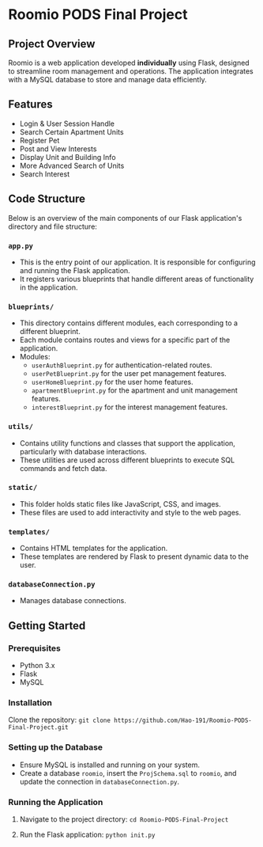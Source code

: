 # Roomio PODS Final Project

## Project Overview
Roomio is a web application developed **individually** using Flask, designed to streamline room management and operations. The application integrates with a MySQL database to store and manage data efficiently.

## Features
- Login & User Session Handle
- Search Certain Apartment Units
- Register Pet
- Post and View Interests
- Display Unit and Building Info
- More Advanced Search of Units
- Search Interest
  
## Code Structure
Below is an overview of the main components of our Flask application's directory and file structure:

### `app.py`
- This is the entry point of our application. It is responsible for configuring and running the Flask application.
- It registers various blueprints that handle different areas of functionality in the application.

### `blueprints/`
- This directory contains different modules, each corresponding to a different blueprint.
- Each module contains routes and views for a specific part of the application.
- Modules:
  - `userAuthBlueprint.py` for authentication-related routes.
  - `userPetBlueprint.py` for the user pet management features.
  - `userHomeBlueprint.py` for the user home features.
  - `apartmentBlueprint.py` for the apartment and unit management features.
  - `interestBlueprint.py` for the interest management features.

### `utils/`
- Contains utility functions and classes that support the application, particularly with database interactions.
- These utilities are used across different blueprints to execute SQL commands and fetch data.

### `static/`
- This folder holds static files like JavaScript, CSS, and images.
- These files are used to add interactivity and style to the web pages.

### `templates/`
- Contains HTML templates for the application.
- These templates are rendered by Flask to present dynamic data to the user.

### `databaseConnection.py`
- Manages database connections.
  
## Getting Started
### Prerequisites
- Python 3.x
- Flask
- MySQL

### Installation
Clone the repository:
`git clone https://github.com/Hao-191/Roomio-PODS-Final-Project.git`

### Setting up the Database
- Ensure MySQL is installed and running on your system.
- Create a database `roomio`, insert the `ProjSchema.sql` to `roomio`, and update the connection in `databaseConnection.py`.

### Running the Application
1. Navigate to the project directory:
`cd Roomio-PODS-Final-Project`

2. Run the Flask application:
`python init.py`
